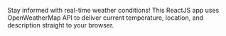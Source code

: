 Stay informed with real-time weather conditions! This ReactJS app uses OpenWeatherMap API to deliver current temperature, location, and description straight to your browser.
